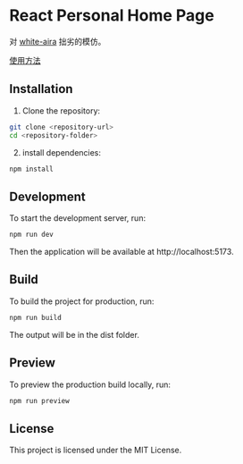 # React Personal Home Page

对 [white-aira](https://github.com/Aira-Sakuranomiya/white-aria) 拙劣的模仿。

[使用方法](./doc/中文.md)

## Installation
1. Clone the repository:
```bash
git clone <repository-url>
cd <repository-folder>
```
2. install dependencies:
```bash
npm install
```
## Development
To start the development server, run:
```bash
npm run dev
```
Then the application will be available at http://localhost:5173.

## Build
To build the project for production, run:
```bash
npm run build
```
The output will be in the dist folder.

## Preview
To preview the production build locally, run:
```bash
npm run preview
```

## License
This project is licensed under the MIT License.